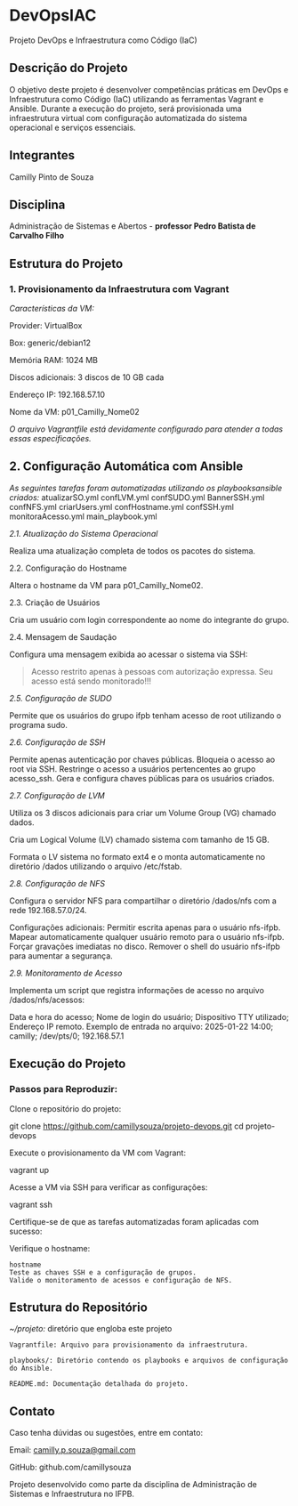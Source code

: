 # DevOpsIAC
Projeto DevOps e Infraestrutura como Código (IaC)

## Descrição do Projeto
O objetivo deste projeto é desenvolver competências práticas em DevOps e Infraestrutura como Código (IaC) utilizando as ferramentas Vagrant e Ansible. Durante a execução do projeto, será provisionada uma infraestrutura virtual com configuração automatizada do sistema operacional e serviços essenciais.

## Integrantes
Camilly Pinto de Souza

## Disciplina

Administração de Sistemas e Abertos - **professor Pedro Batista de Carvalho Filho**


## Estrutura do Projeto

### **1. Provisionamento da Infraestrutura com Vagrant**

*Características da VM:*

Provider: VirtualBox

Box: generic/debian12

Memória RAM: 1024 MB

Discos adicionais: 3 discos de 10 GB cada

Endereço IP: 192.168.57.10

Nome da VM: p01_Camilly_Nome02

*O arquivo Vagrantfile está devidamente configurado para atender a todas essas especificações.*

## 2. Configuração Automática com Ansible

*As seguintes tarefas foram automatizadas utilizando os playbooksansible criados:*
atualizarSO.yml   confLVM.yml  confSUDO.yml
BannerSSH.yml     confNFS.yml  criarUsers.yml
confHostname.yml  confSSH.yml  monitoraAcesso.yml
main_playbook.yml 

*2.1. Atualização do Sistema Operacional*

Realiza uma atualização completa de todos os pacotes do sistema. 

2.2. Configuração do Hostname

Altera o hostname da VM para p01_Camilly_Nome02.

2.3. Criação de Usuários

Cria um usuário com login correspondente ao nome do integrante do grupo.

2.4. Mensagem de Saudação

Configura uma mensagem exibida ao acessar o sistema via SSH:

> Acesso restrito apenas à pessoas com autorização expressa.
> Seu acesso está sendo monitorado!!!

*2.5. Configuração de SUDO*

Permite que os usuários do grupo ifpb tenham acesso de root utilizando o programa sudo.

*2.6. Configuração de SSH*

Permite apenas autenticação por chaves públicas.
Bloqueia o acesso ao root via SSH.
Restringe o acesso a usuários pertencentes ao grupo acesso_ssh.
Gera e configura chaves públicas para os usuários criados.

*2.7. Configuração de LVM*

Utiliza os 3 discos adicionais para criar um Volume Group (VG) chamado dados.

Cria um Logical Volume (LV) chamado sistema com tamanho de 15 GB.

Formata o LV sistema no formato ext4 e o monta automaticamente no diretório /dados utilizando o arquivo /etc/fstab.

*2.8. Configuração de NFS*

Configura o servidor NFS para compartilhar o diretório /dados/nfs com a rede 192.168.57.0/24.

Configurações adicionais:
Permitir escrita apenas para o usuário nfs-ifpb.
Mapear automaticamente qualquer usuário remoto para o usuário nfs-ifpb.
Forçar gravações imediatas no disco.
Remover o shell do usuário nfs-ifpb para aumentar a segurança.

*2.9. Monitoramento de Acesso*

Implementa um script que registra informações de acesso no arquivo /dados/nfs/acessos:

Data e hora do acesso;
Nome de login do usuário;
Dispositivo TTY utilizado;
Endereço IP remoto.
Exemplo de entrada no arquivo:
2025-01-22 14:00; camilly; /dev/pts/0; 192.168.57.1

## Execução do Projeto

### Passos para Reproduzir:

Clone o repositório do projeto:

git clone https://github.com/camillysouza/projeto-devops.git
cd projeto-devops

Execute o provisionamento da VM com Vagrant:

vagrant up

Acesse a VM via SSH para verificar as configurações:

vagrant ssh

Certifique-se de que as tarefas automatizadas foram aplicadas com sucesso:

Verifique o hostname:

    hostname
    Teste as chaves SSH e a configuração de grupos.
    Valide o monitoramento de acessos e configuração de NFS.

## Estrutura do Repositório
*~/projeto:* diretório que engloba este projeto

    Vagrantfile: Arquivo para provisionamento da infraestrutura.

    playbooks/: Diretório contendo os playbooks e arquivos de configuração do Ansible.

    README.md: Documentação detalhada do projeto.

## Contato

Caso tenha dúvidas ou sugestões, entre em contato:

Email: camilly.p.souza@gmail.com

GitHub: github.com/camillysouza

Projeto desenvolvido como parte da disciplina de Administração de Sistemas e Infraestrutura no IFPB.

